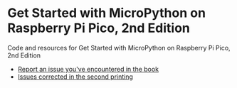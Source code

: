 # Get Started with MicroPython on Raspberry Pi Pico, 2nd Edition

Code and resources for Get Started with MicroPython on Raspberry Pi Pico, 2nd Edition

* [Report an issue you've encountered in the book](https://github.com/raspberrypipress/gsw-micropython-on-raspberry-pi-pico-2e/issues/new/choose)
* [Issues corrected in the second printing](https://github.com/raspberrypipress/gsw-micropython-on-raspberry-pi-pico-2e/issues?q=label%3A%222nd%20printing%22%20)
